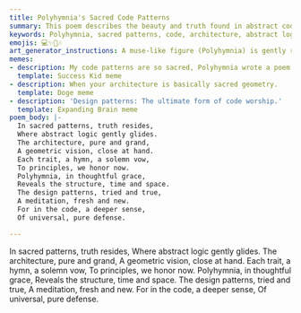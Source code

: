 ```yaml
---
title: Polyhymnia's Sacred Code Patterns
summary: This poem describes the beauty and truth found in abstract code patterns and architecture, likening them to sacred geometry and hymns. It emphasizes the importance of design principles and traits in creating a robust and elegant system, guided by Polyhymnia, the muse of sacred poetry.
keywords: Polyhymnia, sacred patterns, code, architecture, abstract logic, geometry, traits, design principles, hymns, truth, elegance, system
emojis: 💻✨📐🎶
art_generator_instructions: A muse-like figure (Polyhymnia) is gently revealing a complex, glowing geometric pattern composed of lines of code and abstract architectural elements. The pattern radiates a sense of sacredness and truth. Traits are represented as glowing, interconnected symbols within the pattern. The overall feeling should be one of intellectual reverence, artistic beauty, and the profound elegance of well-designed systems.
memes:
- description: My code patterns are so sacred, Polyhymnia wrote a poem about them.
  template: Success Kid meme
- description: When your architecture is basically sacred geometry.
  template: Doge meme
- description: 'Design patterns: The ultimate form of code worship.'
  template: Expanding Brain meme
poem_body: |-
  In sacred patterns, truth resides,
  Where abstract logic gently glides.
  The architecture, pure and grand,
  A geometric vision, close at hand.
  Each trait, a hymn, a solemn vow,
  To principles, we honor now.
  Polyhymnia, in thoughtful grace,
  Reveals the structure, time and space.
  The design patterns, tried and true,
  A meditation, fresh and new.
  For in the code, a deeper sense,
  Of universal, pure defense.

---
```

In sacred patterns, truth resides,
Where abstract logic gently glides.
The architecture, pure and grand,
A geometric vision, close at hand.
Each trait, a hymn, a solemn vow,
To principles, we honor now.
Polyhymnia, in thoughtful grace,
Reveals the structure, time and space.
The design patterns, tried and true,
A meditation, fresh and new.
For in the code, a deeper sense,
Of universal, pure defense.